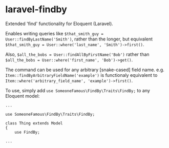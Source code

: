 # laravel-findby
Extended 'find' functionality for Eloquent (Laravel).

Enables writing queries like `$that_smith_guy = User::findByLastName('Smith')`, rather than the longer, but equivalent `$that_smith_guy = User::where('last_name', 'Smith')->first()`.

Also, `$all_the_bobs = User::findAllByFirstName('Bob')` rather than `$all_the_bobs = User::where('first_name', 'Bob')->get()`.

The command can be used for any arbitrary [snake-cased] field name. e.g. `Item::findByArbitraryFieldName('example')` is functionaly equivalent to `Item::where('arbitrary_field_name', 'example')->first()`.

To use, simply add `use SomeoneFamous\FindBy\Traits\FindBy;` to any Eloquent model:

```
...

use SomeoneFamous\FindBy\Traits\FindBy;

class Thing extends Model
{
    use FindBy;

...
```
